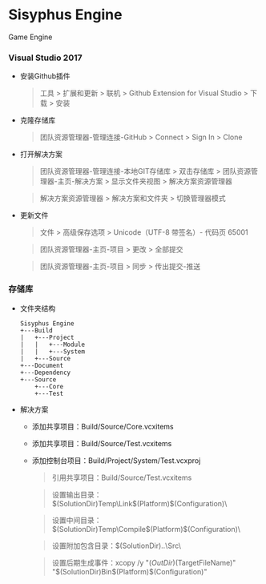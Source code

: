 ﻿# Sisyphus Engine
Game Engine

### Visual Studio 2017
* 安装Github插件
	> 工具 \> 扩展和更新 \> 联机 \> Github Extension for Visual Studio \> 下载 \> 安装
* 克隆存储库
	> 团队资源管理器-管理连接-GitHub \> Connect \> Sign In \> Clone
* 打开解决方案
	> 团队资源管理器-管理连接-本地GIT存储库 \> 双击存储库 \> 团队资源管理器-主页-解决方案 \> 显示文件夹视图 \> 解决方案资源管理器

	> 解决方案资源管理器 \> 解决方案和文件夹 \> 切换管理器模式
* 更新文件
	> 文件 \> 高级保存选项 \> Unicode（UTF-8 带签名）- 代码页 65001

	> 团队资源管理器-主页-项目 \> 更改 \> 全部提交

	> 团队资源管理器-主页-项目 \> 同步 \> 传出提交-推送

### 存储库
* 文件夹结构
	```
	Sisyphus Engine
	+---Build
	|	+---Project
	|	|	+---Module
	|	|	+---System
	|	+---Source
	+---Document
	+---Dependency
	+---Source
		+---Core
		+---Test
	```
* 解决方案
	* 添加共享项目：Build/Source/Core.vcxitems
	* 添加共享项目：Build/Source/Test.vcxitems
	* 添加控制台项目：Build/Project/System/Test.vcxproj
		> 引用共享项目：Build/Source/Test.vcxitems

		> 设置输出目录：$(SolutionDir)Temp\Link\$(Platform)\$(Configuration)\

		> 设置中间目录：$(SolutionDir)Temp\Compile\$(Platform)\$(Configuration)\

		> 设置附加包含目录：$(SolutionDir)..\Src\

		> 设置后期生成事件：xcopy /y "$(OutDir)$(TargetFileName)" "$(SolutionDir)Bin\$(Platform)\$(Configuration)\"